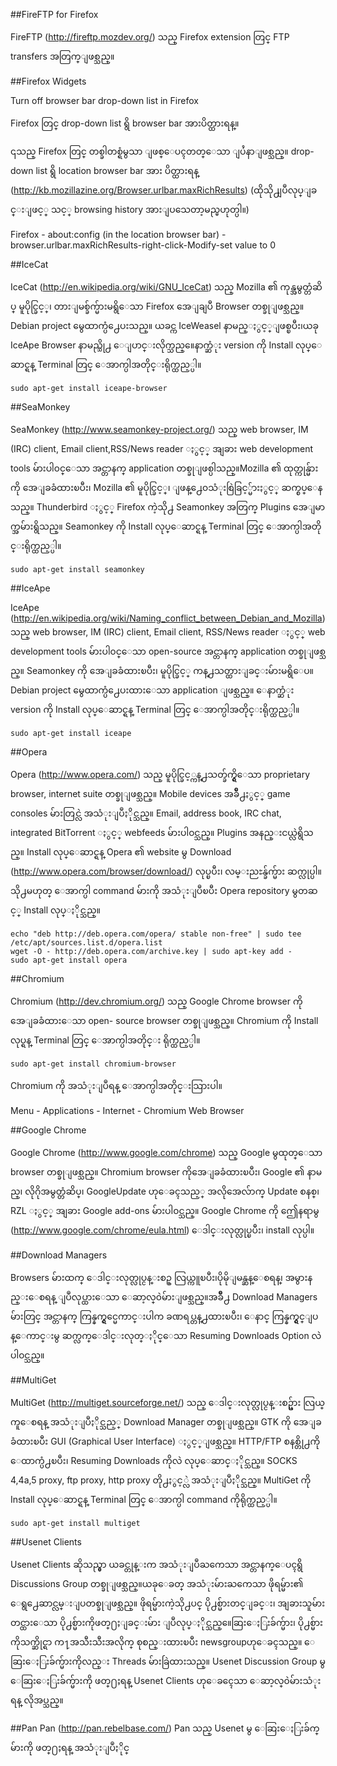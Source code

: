 ##FireFTP for Firefox

FireFTP (http://fireftp.mozdev.org/) သည္ Firefox extension တြင္ FTP transfers အတြက္ျဖစ္သည္။

##Firefox Widgets

Turn off browser bar drop-down list in Firefox

Firefox တြင္ drop-down list ရွိ browser bar အားပိတ္ထားရန္။

၎သည္ Firefox တြင္ တစ္ခါတစ္ရံမွသာ ျဖစ္ေပၚတတ္ေသာ ျပႆနာျဖစ္သည္။ drop-down list ရွိ location browser bar အား ပိတ္ထားရန္ (http://kb.mozillazine.org/Browser.urlbar.maxRichResults) (ထိုသို႕ျပဳလုပ္ျခင္းျဖင့္ သင့္ browsing history အားျပသေတာ့မည္မဟုတ္ပါ။)

Firefox -  about:config (in the location browser bar) - browser.urlbar.maxRichResults-right-click-Modify-set value to 0

##IceCat

IceCat (http://en.wikipedia.org/wiki/GNU_IceCat) သည္ Mozilla ၏ ကုန္အမွတ္တံဆိပ္ မူပိုင္ခြင့္၊ တားျမစ္ခ်က္မ်ားမရွိေသာ Firefox အေျချပဳ Browser တစ္ခုျဖစ္သည္။Debian project မွေထာက္ပံ႕ေပးသည္။ ယခင္က IceWeasel နာမည္ႏွင့္ျဖစ္ၿပီး၊ယခု IceApe Browser နာမည္သို႕ ေျပာင္းလိုက္သည္။ေနာက္ဆံုး version ကို Install လုပ္ေဆာင္ရန္ Terminal တြင္ ေအာက္ပါအတိုင္းရိုက္ထည့္ပါ။

    sudo apt-get install iceape-browser

##SeaMonkey

SeaMonkey (http://www.seamonkey-project.org/) သည္ web browser, IM (IRC) client, Email client,RSS/News reader ႏွင့္ အျခား web development tools မ်ားပါ၀င္ေသာ အင္တာနက္ application တစ္ခုျဖစ္ပါသည္။Mozilla ၏ ထုတ္ကုန္မ်ားကို အေျခခံထားၿပီး၊ Mozilla ၏ မူပိုင္ခြင့္၊ ျဖန္႕ေ၀သံုးစြဲခြင့္မ်ားႏွင့္ ဆက္စပ္ေနသည္။ Thunderbird ႏွင့္ Firefox ကဲ့သို႕ Seamonkey အတြက္ Plugins အေျမာက္အမ်ားရွိသည္။ Seamonkey ကို Install လုပ္ေဆာင္ရန္ Terminal တြင္ ေအာက္ပါအတိုင္းရိုက္ထည့္ပါ။

    sudo apt-get install seamonkey

##IceApe

IceApe (http://en.wikipedia.org/wiki/Naming_conflict_between_Debian_and_Mozilla) သည္ web browser, IM (IRC) client, Email client, RSS/News reader ႏွင့္ web development tools မ်ားပါ၀င္ေသာ open-source အင္တာနက္ application တစ္ခုျဖစ္သည္။ Seamonkey ကို အေျခခံထားၿပီး၊ မူပိုင္ခြင့္ ကန္႕သတ္ထားျခင္းမ်ားမရွိေပ။ Debian project မွေထာက္ပံ႕ေပးထားေသာ application ျဖစ္သည္။ ေနာက္ဆံုး version ကို Install လုပ္ေဆာင္ရန္ Terminal တြင္ ေအာက္ပါအတိုင္းရိုက္ထည့္ပါ။

    sudo apt-get install iceape

##Opera

Opera (http://www.opera.com/) သည္ မူပိုင္ခြင့္ကန္႕သတ္ခ်က္ရွိေသာ proprietary browser, internet suite တစ္ခုျဖစ္သည္။ Mobile devices အခ်ိဳ႕ႏွင့္ game consoles မ်ားတြင္လဲ အသံုးျပဳႏိုင္သည္။ Email, address book, IRC chat, integrated BitTorrent ႏွင့္ webfeeds မ်ားပါ၀င္သည္။ Plugins အနည္းငယ္လဲရွိသည္။ Install လုပ္ေဆာင္ရန္ Opera ၏ website မွ Download (http://www.opera.com/browser/download/) လုပ္ၿပီး၊ လမ္းညႊန္ခ်က္မ်ား ဆက္လုပ္ပါ။ သို႕မဟုတ္ ေအာက္ပါ command မ်ားကို အသံုးျပဳၿပီး Opera repository မွတဆင့္ Install လုပ္ႏိုင္သည္။

	echo "deb http://deb.opera.com/opera/ stable non-free" | sudo tee /etc/apt/sources.list.d/opera.list
	wget -O - http://deb.opera.com/archive.key | sudo apt-key add -
	sudo apt-get install opera

##Chromium

Chromium (http://dev.chromium.org/) သည္ Google Chrome browser ကို အေျခခံထားေသာ open- source browser တစ္ခုျဖစ္သည္။ Chromium ကို Install လုပ္ရန္ Terminal တြင္ ေအာက္ပါအတိုင္း ရိုက္ထည့္ပါ။

    sudo apt-get install chromium-browser

Chromium ကို အသံုးျပဳရန္ ေအာက္ပါအတိုင္းသြားပါ။

Menu - Applications - Internet - Chromium Web Browser

##Google Chrome

Google Chrome (http://www.google.com/chrome) သည္ Google မွထုတ္ေသာ browser တစ္ခုျဖစ္သည္။ Chromium browser ကိုအေျခခံထားၿပီး၊ Google ၏ နာမည္၊ လိုဂိုအမွတ္တံဆိပ္၊ GoogleUpdate ဟုေခၚသည့္ အလိုအေလ်ာက္ Update စနစ္၊RZL ႏွင့္ အျခား Google add-ons မ်ားပါ၀င္သည္။ Google Chrome ကို ဤေနရာမွ (http://www.google.com/chrome/eula.html) ေဒါင္းလုတ္လုပ္ၿပီး၊ install လုပ္ပါ။

##Download Managers

Browsers မ်ားထက္ ေဒါင္းလုတ္လုပ္ငန္းစဥ္ လြယ္ကူၿပီး၊ပိုမိုျမန္ဆန္ေစရန္၊ အမွားနည္းေစရန္ ျပဳလုပ္ထားေသာ ေဆာ့လ္၀ဲမ်ားျဖစ္သည္။အခ်ိဳ႕ Download Managers မ်ားတြင္ အင္တာနက္ ကြန္နက္ရွင္မေကာင္းပါက ခဏရပ္တန္႕ထားၿပီး၊ ေနာင္ ကြန္နက္ရွင္ျပန္ေကာင္းမွ ဆက္လက္ေဒါင္းလုတ္ႏိုင္ေသာ Resuming Downloads Option လဲပါ၀င္သည္။

##MultiGet

MultiGet (http://multiget.sourceforge.net/) သည္ ေဒါင္းလုတ္လုပ္ငန္းစဥ္မ်ား လြယ္ကူေစရန္ အသံုးျပဳႏိုင္သည့္ Download Manager တစ္ခုျဖစ္သည္။ GTK ကို အေျခခံထားၿပီး GUI (Graphical User Interface) ႏွင့္ျဖစ္သည္။ HTTP/FTP စနစ္တို႕ကို ေထာက္ပံ႕ၿပီး၊ Resuming Downloads ကိုလဲ လုပ္ေဆာင္ႏိုင္သည္။ SOCKS 4,4a,5 proxy, ftp proxy, http proxy တို႕ႏွင့္လဲ အသံုးျပဳႏိုင္သည္။ MultiGet ကို Install လုပ္ေဆာင္ရန္ Terminal တြင္ ေအာက္ပါ command ကိုရိုက္ထည့္ပါ။

    sudo apt-get install multiget

##Usenet Clients

Usenet Clients ဆိုသည္မွာ ယခင္တုန္းက အသံုးျပဳႀကေသာ အင္တာနက္ေပၚရွိ Discussions Group တစ္ခုျဖစ္သည္။ယခုေခတ္ အသံုးမ်ားႀကေသာ ဖိုရမ္မ်ား၏ ေရွ႕ေဆာင္လမ္းျပတစ္ခုျဖစ္သည္။ ဖိုရမ္မ်ားကဲ့သို႕ပင္ ပို႕စ္မ်ားတင္ျခင္း၊ အျခားသူမ်ားတင္ထားေသာ ပို႕စ္မ်ားကိုဖတ္႐ႈျခင္းမ်ား ျပဳလုပ္ႏိုင္သည္။ေဆြးေႏြးခ်က္မ်ား၊ ပို႕စ္မ်ားကိုသက္ဆိုင္ရာ က႑အသီးသီးအလိုက္ စုစည္းထားၿပီး newsgroupဟုေခၚသည္။ ေဆြးေႏြးခ်က္မ်ားကိုလည္း Threads မ်ားခြဲထားသည္။ Usenet Discussion Group မွ ေဆြးေႏြးခ်က္မ်ားကို ဖတ္႐ႈရန္ Usenet Clients ဟုေခၚေသာ ေဆာ့လ္၀ဲမ်ားသံုးရန္ လိုအပ္သည္။

##Pan
Pan (http://pan.rebelbase.com/) Pan သည္ Usenet မွ ေဆြးေႏြးခ်က္မ်ားကို ဖတ္႐ႈရန္ အသံုးျပဳႏိုင္
